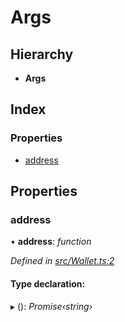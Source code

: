 # Args

## Hierarchy

* **Args**

## Index

### Properties

* [address](../interfaces/_wallet_.args.md#address)

## Properties

### address

• **address**: _function_

_Defined in_ [_src/Wallet.ts:2_](https://github.com/PolymathNetwork/polymath-sdk/blob/e8bbc1e/src/Wallet.ts#L2)

#### Type declaration:

▸ \(\): _Promise‹string›_

